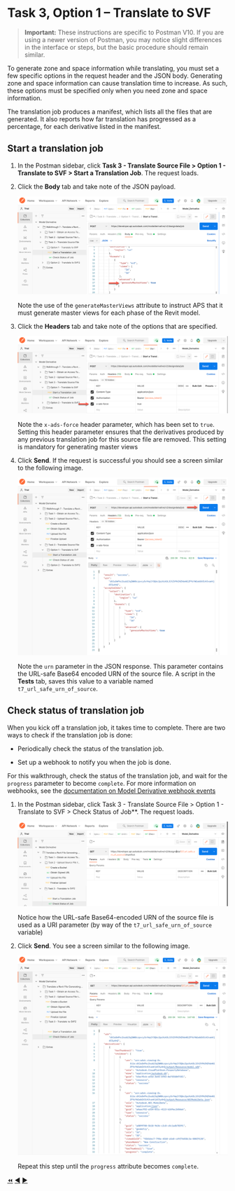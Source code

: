 # Task 3, Option 1 – Translate to SVF

> **Important:** These instructions are specific to Postman V10. If you are using a newer version of Postman, you may notice slight differences in the interface or steps, but the basic procedure should remain similar.

To generate zone and space information while translating, you must set a few specific options in the request header and the JSON body. Generating zone and space information can cause translation time to increase. As such, these options must be specified only when you need zone and space information.

The translation job produces a manifest, which lists all the files that are generated. It also reports how far translation has progressed as a percentage, for each derivative listed in the manifest.


## Start a translation job

1. In the Postman sidebar, click **Task 3 - Translate Source File > Option 1 - Translate to SVF > Start a Translation Job**. The request loads.

2. Click the **Body** tab and take note of the JSON payload.

    ![Create Translation Job JSON Payload](../images/tutorial_07_task_3_start_a_translation_job_01.png "Create Translation Job JSON Payload")

    Note the use of the `generateMasterViews` attribute to instruct APS that it must generate master views for each phase of the Revit model.

3. Click the **Headers** tab and take note of the options that are specified.

   ![Create translation job - Header tab](../images/tutorial_07_task_3_start_a_translation_job_02.png "Create translation job - Header tab")

   Note the `x-ads-force` header parameter, which has been set to `true`. Setting this header parameter ensures that the derivatives produced by any previous translation job for this source file are removed. This setting is mandatory for generating master views

3. Click **Send**. If the request is successful you should see a screen similar to the following image.

    ![Successful Submission of Translation Job](../images/tutorial_07_task_3_start_a_translation_job_03.png "Successful Submission of Translation Job")

    Note the `urn` parameter in the JSON response. This parameter contains the URL-safe Base64 encoded URN of the source file. A script in the **Tests** tab, saves this value to a variable named `t7_url_safe_urn_of_source`.

## Check status of translation job

When you kick off a translation job, it takes time to complete. There are two ways to check if the translation job is done:

- Periodically check the status of the translation job.

- Set up a webhook to notify you when the job is done.

For this walkthrough, check the status of the translation job, and wait for the `progress` parameter to become `complete`. For more information on webhooks, see the [documentation on Model Derivative webhook events](https://aps.autodesk.com/en/docs/webhooks/v1/reference/events/model_derivative_events)

1. In the Postman sidebar, click Task 3 - Translate Source File > Option 1 - Translate to SVF > Check Status of Job**. The request loads.

   ![Check Status of Job](../images/tutorial_07_task_3_check_status_of_translation_job_01.png "Check Status of Job")

   Notice how the URL-safe Base64-encoded URN of the source file is used as a URI parameter (by way of the `t7_url_safe_urn_of_source` variable)

2. Click **Send**. You see a screen similar to the following image.

   ![Successful Job](../images/tutorial_07_task_3_check_status_of_translation_job_02.png "Successful Job")

   Repeat this step until the `progress` attribute becomes `complete`.

[:rewind:](../readme.md "readme.md") [:arrow_backward:](task-3.md "Previous task") [:arrow_forward:](task-4.md "Next task")
